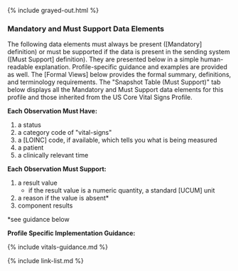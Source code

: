 {% include grayed-out.html %}
### Mandatory and Must Support Data Elements

The following data elements must always be present ([Mandatory] definition) or must be supported if the data is present in the sending system ([Must Support] definition). They are presented below in a simple human-readable explanation. Profile-specific guidance and examples are provided as well. The [Formal Views] below provides the formal summary, definitions, and terminology requirements. The "Snapshot Table (Must Support)" tab below displays all the Mandatory and Must Support data elements for this profile and those inherited from the US Core Vital Signs Profile.

**Each Observation Must Have:**

1. a status
1. a category code of "vital-signs"
1. a [LOINC] code, if available, which tells you what is being measured
1. a patient
1. a clinically relevant time

**Each Observation Must Support:**

1. a result value
    - if the result value is a numeric quantity, a standard [UCUM] unit
1. a reason if the value is absent*
1. component results

*see guidance below

**Profile Specific Implementation Guidance:**

{% include vitals-guidance.md %}

{% include link-list.md %}

</div><!-- grayed-out -->